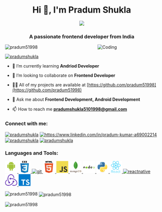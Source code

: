 
<h1 align="center">Hi 👋, I'm Pradum Shukla</h1>
<div align="center"> <img src="https://media.licdn.com/dms/image/D5616AQEibcCbgCWFgw/profile-displaybackgroundimage-shrink_350_1400/0/1693514124462?e=1698883200&v=beta&t=h4p03s9N17QctMWJw_pj0SYUgSjcCA6JyWgpcWfmsRI"> </div>
<h3 align="center">A passionate frontend developer from India</h3>

<img align="right" alt="Coding" width="200" src="https://media.tenor.com/lNtmoshuUI8AAAAi/bahroo-hacker.gif">


<p align="left"> <img src="https://komarev.com/ghpvc/?username=pradum51998&label=Profile%20views&color=0e75b6&style=flat" alt="pradum51998" /> </p>

<p align="left"> <a href="https://twitter.com/pradumshukla" target="blank"><img src="https://img.shields.io/twitter/follow/pradumshukla?logo=twitter&style=for-the-badge" alt="pradumshukla" /></a> </p>

- 🌱 I’m currently learning **Andriod Developer**

- 👯 I’m looking to collaborate on **Frontend Developer**

- 👨‍💻 All of my projects are available at [https://github.com/pradum51998](https://github.com/pradum51998)

- 💬 Ask me about **Frontend Development, Android Development**

- 📫 How to reach me **pradumshukla5101998@gmail.com**

<h3 align="left">Connect with me:</h3>
<p align="left">
<a href="https://twitter.com/pradumshukla" target="blank"><img align="center" src="https://raw.githubusercontent.com/rahuldkjain/github-profile-readme-generator/master/src/images/icons/Social/twitter.svg" alt="pradumshukla" height="30" width="40" /></a>
<a href="https://linkedin.com/in/https://www.linkedin.com/in/pradum-kumar-a69002214" target="blank"><img align="center" src="https://raw.githubusercontent.com/rahuldkjain/github-profile-readme-generator/master/src/images/icons/Social/linked-in-alt.svg" alt="https://www.linkedin.com/in/pradum-kumar-a69002214" height="30" width="40" /></a>
<a href="https://fb.com/pradumshukla" target="blank"><img align="center" src="https://raw.githubusercontent.com/rahuldkjain/github-profile-readme-generator/master/src/images/icons/Social/facebook.svg" alt="pradumshukla" height="30" width="40" /></a>
<a href="https://instagram.com/pradumshukla" target="blank"><img align="center" src="https://raw.githubusercontent.com/rahuldkjain/github-profile-readme-generator/master/src/images/icons/Social/instagram.svg" alt="pradumshukla" height="30" width="40" /></a>
</p>

<h3 align="left">Languages and Tools:</h3>
<p align="left"> <a href="https://developer.android.com" target="_blank" rel="noreferrer"> <img src="https://raw.githubusercontent.com/devicons/devicon/master/icons/android/android-original-wordmark.svg" alt="android" width="40" height="40"/> </a> <a href="https://www.w3schools.com/css/" target="_blank" rel="noreferrer"> <img src="https://raw.githubusercontent.com/devicons/devicon/master/icons/css3/css3-original-wordmark.svg" alt="css3" width="40" height="40"/> </a> <a href="https://git-scm.com/" target="_blank" rel="noreferrer"> <img src="https://www.vectorlogo.zone/logos/git-scm/git-scm-icon.svg" alt="git" width="40" height="40"/> </a> <a href="https://www.w3.org/html/" target="_blank" rel="noreferrer"> <img src="https://raw.githubusercontent.com/devicons/devicon/master/icons/html5/html5-original-wordmark.svg" alt="html5" width="40" height="40"/> </a> <a href="https://developer.mozilla.org/en-US/docs/Web/JavaScript" target="_blank" rel="noreferrer"> <img src="https://raw.githubusercontent.com/devicons/devicon/master/icons/javascript/javascript-original.svg" alt="javascript" width="40" height="40"/> </a> <a href="https://www.mongodb.com/" target="_blank" rel="noreferrer"> <img src="https://raw.githubusercontent.com/devicons/devicon/master/icons/mongodb/mongodb-original-wordmark.svg" alt="mongodb" width="40" height="40"/> </a> <a href="https://nodejs.org" target="_blank" rel="noreferrer"> <img src="https://raw.githubusercontent.com/devicons/devicon/master/icons/nodejs/nodejs-original-wordmark.svg" alt="nodejs" width="40" height="40"/> </a> <a href="https://www.python.org" target="_blank" rel="noreferrer"> <img src="https://raw.githubusercontent.com/devicons/devicon/master/icons/python/python-original.svg" alt="python" width="40" height="40"/> </a> <a href="https://reactjs.org/" target="_blank" rel="noreferrer"> <img src="https://raw.githubusercontent.com/devicons/devicon/master/icons/react/react-original-wordmark.svg" alt="react" width="40" height="40"/> </a> <a href="https://reactnative.dev/" target="_blank" rel="noreferrer"> <img src="https://reactnative.dev/img/header_logo.svg" alt="reactnative" width="40" height="40"/> </a> <a href="https://redux.js.org" target="_blank" rel="noreferrer"> <img src="https://raw.githubusercontent.com/devicons/devicon/master/icons/redux/redux-original.svg" alt="redux" width="40" height="40"/> </a> <a href="https://www.typescriptlang.org/" target="_blank" rel="noreferrer"> <img src="https://raw.githubusercontent.com/devicons/devicon/master/icons/typescript/typescript-original.svg" alt="typescript" width="40" height="40"/> </a> </p>

<p><img align="left" src="https://github-readme-stats.vercel.app/api/top-langs?username=pradum51998&show_icons=true&locale=en&layout=compact" alt="pradum51998" /></p>

<p>&nbsp;<img align="center" src="https://github-readme-stats.vercel.app/api?username=pradum51998&show_icons=true&locale=en" alt="pradum51998" /></p>

<p><img align="center" src="https://github-readme-streak-stats.herokuapp.com/?user=pradum51998&" alt="pradum51998" /></p>

